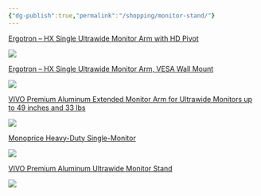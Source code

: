 ```yaml
---
{"dg-publish":true,"permalink":"/shopping/monitor-stand/"}
---
```



[Ergotron – HX Single Ultrawide Monitor Arm with HD Pivot](https://www.amazon.com/Ergotron-Single-Ultrawide-Monitor-Arm-1000R-Curved-Monitors-Up/dp/B0959D7XDM?ref_=ast_sto_dp&th=1&psc=1)

![](https://m.media-amazon.com/images/I/61xpJC55wZL._AC_SL1500_.jpg)

[Ergotron – HX Single Ultrawide Monitor Arm, VESA Wall Mount](https://www.amazon.com/Ergotron-45-478-216-Mount-Monitor-Monitors/dp/B01MSZIAET?ref_=ast_sto_dp&th=1&psc=1)

![](https://m.media-amazon.com/images/S/stores-image-uploads-na-prod/0/AmazonStores/ATVPDKIKX0DER/68358dbce73e706fa41c33251d38ebac.w3000.h3000._CR0%2C0%2C3000%2C3000_SX1500_SY1500_.jpg)

[VIVO Premium Aluminum Extended Monitor Arm for Ultrawide Monitors up to 49 inches and 33 lbs](https://www.amazon.com/VIVO-Aluminum-Pneumatic-Extension-STAND-V101GT/dp/B07L8PMBKY/ref=sr_1_5?crid=3KU7XRAT4HAU8&keywords=super+ultrawide+monitor+arm+49+inch&qid=1669309660&sprefix=super+ultrawide+monitor+arm+49+inch%2Caps%2C114&sr=8-5)

![](https://m.media-amazon.com/images/I/71a1-os5ilL._AC_SL1500_.jpg)

[Monoprice Heavy-Duty Single-Monitor](https://www.amazon.com/Monoprice-Heavy-Duty-Single-Monitor-Full-Motion-Adjustable/dp/B0B4VVM19G/ref=sr_1_16?crid=3KU7XRAT4HAU8&keywords=super+ultrawide+monitor+arm+49+inch&qid=1669309660&sprefix=super+ultrawide+monitor+arm+49+inch%2Caps%2C114&sr=8-16)

![](https://m.media-amazon.com/images/I/41Bx8x6gryL._AC_SL1200_.jpg)

[VIVO Premium Aluminum Ultrawide Monitor Stand](https://www.amazon.com/VIVO-Ultrawide-Articulating-Pneumatic-STAND-V100HU/dp/B08LMLFFNK/ref=sr_1_17_sspa?crid=3KU7XRAT4HAU8&keywords=super+ultrawide+monitor+arm+49+inch&qid=1669309660&sprefix=super+ultrawide+monitor+arm+49+inch%2Caps%2C114&sr=8-17-spons&sp_csd=d2lkZ2V0TmFtZT1zcF9tdGY&psc=1)

![](https://m.media-amazon.com/images/I/71YNHS3eZWL._AC_SL1500_.jpg)

